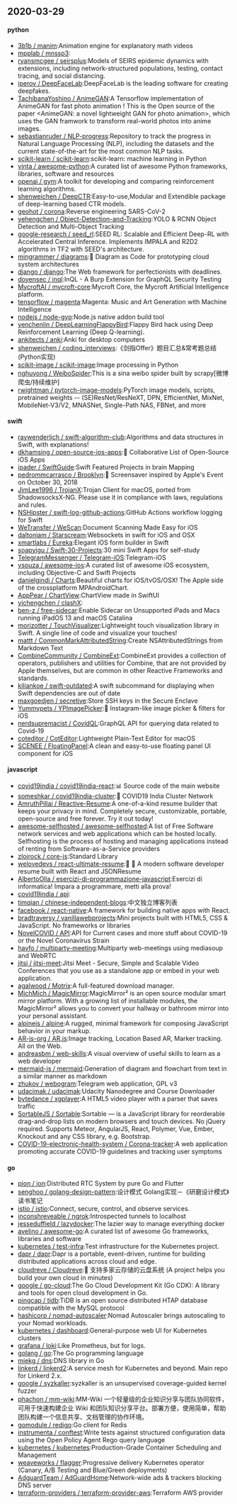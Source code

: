 ## 2020-03-29

#### python
* [3b1b / manim](https://github.com/3b1b/manim):Animation engine for explanatory math videos
* [mpplab / mnssp3](https://github.com/mpplab/mnssp3):
* [ryansmcgee / seirsplus](https://github.com/ryansmcgee/seirsplus):Models of SEIRS epidemic dynamics with extensions, including network-structured populations, testing, contact tracing, and social distancing.
* [iperov / DeepFaceLab](https://github.com/iperov/DeepFaceLab):DeepFaceLab is the leading software for creating deepfakes.
* [TachibanaYoshino / AnimeGAN](https://github.com/TachibanaYoshino/AnimeGAN):A Tensorflow implementation of AnimeGAN for fast photo animation ! This is the Open source of the paper <AnimeGAN: a novel lightweight GAN for photo animation>, which uses the GAN framwork to transform real-world photos into anime images.
* [sebastianruder / NLP-progress](https://github.com/sebastianruder/NLP-progress):Repository to track the progress in Natural Language Processing (NLP), including the datasets and the current state-of-the-art for the most common NLP tasks.
* [scikit-learn / scikit-learn](https://github.com/scikit-learn/scikit-learn):scikit-learn: machine learning in Python
* [vinta / awesome-python](https://github.com/vinta/awesome-python):A curated list of awesome Python frameworks, libraries, software and resources
* [openai / gym](https://github.com/openai/gym):A toolkit for developing and comparing reinforcement learning algorithms.
* [shenweichen / DeepCTR](https://github.com/shenweichen/DeepCTR):Easy-to-use,Modular and Extendible package of deep-learning based CTR models.
* [geohot / corona](https://github.com/geohot/corona):Reverse engineering SARS-CoV-2
* [yehengchen / Object-Detection-and-Tracking](https://github.com/yehengchen/Object-Detection-and-Tracking):YOLO & RCNN Object Detection and Multi-Object Tracking
* [google-research / seed_rl](https://github.com/google-research/seed_rl):SEED RL: Scalable and Efficient Deep-RL with Accelerated Central Inference. Implements IMPALA and R2D2 algorithms in TF2 with SEED's architecture.
* [mingrammer / diagrams](https://github.com/mingrammer/diagrams):🎨
Diagram as Code for prototyping cloud system architectures
* [django / django](https://github.com/django/django):The Web framework for perfectionists with deadlines.
* [doyensec / inql](https://github.com/doyensec/inql):InQL - A Burp Extension for GraphQL Security Testing
* [MycroftAI / mycroft-core](https://github.com/MycroftAI/mycroft-core):Mycroft Core, the Mycroft Artificial Intelligence platform.
* [tensorflow / magenta](https://github.com/tensorflow/magenta):Magenta: Music and Art Generation with Machine Intelligence
* [nodejs / node-gyp](https://github.com/nodejs/node-gyp):Node.js native addon build tool
* [yenchenlin / DeepLearningFlappyBird](https://github.com/yenchenlin/DeepLearningFlappyBird):Flappy Bird hack using Deep Reinforcement Learning (Deep Q-learning).
* [ankitects / anki](https://github.com/ankitects/anki):Anki for desktop computers
* [shenweichen / coding_interviews](https://github.com/shenweichen/coding_interviews):《剑指Offer》题目汇总&常考题总结(Python实现)
* [scikit-image / scikit-image](https://github.com/scikit-image/scikit-image):Image processing in Python
* [nghuyong / WeiboSpider](https://github.com/nghuyong/WeiboSpider):This is a sina weibo spider built by scrapy[微博爬虫/持续维护]
* [rwightman / pytorch-image-models](https://github.com/rwightman/pytorch-image-models):PyTorch image models, scripts, pretrained weights -- (SE)ResNet/ResNeXT, DPN, EfficientNet, MixNet, MobileNet-V3/V2, MNASNet, Single-Path NAS, FBNet, and more

#### swift
* [raywenderlich / swift-algorithm-club](https://github.com/raywenderlich/swift-algorithm-club):Algorithms and data structures in Swift, with explanations!
* [dkhamsing / open-source-ios-apps](https://github.com/dkhamsing/open-source-ios-apps):📱
Collaborative List of Open-Source iOS Apps
* [ipader / SwiftGuide](https://github.com/ipader/SwiftGuide):Swift Featured Projects in brain Mapping
* [pedrommcarrasco / Brooklyn](https://github.com/pedrommcarrasco/Brooklyn):🍎
Screensaver inspired by Apple's Event on October 30, 2018
* [JimLee1996 / TrojanX](https://github.com/JimLee1996/TrojanX):Trojan Client for macOS, ported from ShadowsocksX-NG. Please use it in compliance with laws, regulations and rules.
* [NSHipster / swift-log-github-actions](https://github.com/NSHipster/swift-log-github-actions):GitHub Actions workflow logging for Swift
* [WeTransfer / WeScan](https://github.com/WeTransfer/WeScan):Document Scanning Made Easy for iOS
* [daltoniam / Starscream](https://github.com/daltoniam/Starscream):Websockets in swift for iOS and OSX
* [xmartlabs / Eureka](https://github.com/xmartlabs/Eureka):Elegant iOS form builder in Swift
* [soapyigu / Swift-30-Projects](https://github.com/soapyigu/Swift-30-Projects):30 mini Swift Apps for self-study
* [TelegramMessenger / Telegram-iOS](https://github.com/TelegramMessenger/Telegram-iOS):Telegram-iOS
* [vsouza / awesome-ios](https://github.com/vsouza/awesome-ios):A curated list of awesome iOS ecosystem, including Objective-C and Swift Projects
* [danielgindi / Charts](https://github.com/danielgindi/Charts):Beautiful charts for iOS/tvOS/OSX! The Apple side of the crossplatform MPAndroidChart.
* [AppPear / ChartView](https://github.com/AppPear/ChartView):ChartView made in SwiftUI
* [yichengchen / clashX](https://github.com/yichengchen/clashX):
* [ben-z / free-sidecar](https://github.com/ben-z/free-sidecar):Enable Sidecar on Unsupported iPads and Macs running iPadOS 13 and macOS Catalina
* [morizotter / TouchVisualizer](https://github.com/morizotter/TouchVisualizer):Lightweight touch visualization library in Swift. A single line of code and visualize your touches!
* [mattt / CommonMarkAttributedString](https://github.com/mattt/CommonMarkAttributedString):Create NSAttributedStrings from Markdown Text
* [CombineCommunity / CombineExt](https://github.com/CombineCommunity/CombineExt):CombineExt provides a collection of operators, publishers and utilities for Combine, that are not provided by Apple themselves, but are common in other Reactive Frameworks and standards.
* [kiliankoe / swift-outdated](https://github.com/kiliankoe/swift-outdated):A swift subcommand for displaying when Swift dependencies are out of date
* [maxgoedjen / secretive](https://github.com/maxgoedjen/secretive):Store SSH keys in the Secure Enclave
* [Yummypets / YPImagePicker](https://github.com/Yummypets/YPImagePicker):📸
Instagram-like image picker & filters for iOS
* [nerdsupremacist / CovidQL](https://github.com/nerdsupremacist/CovidQL):GraphQL API for querying data related to Covid-19
* [coteditor / CotEditor](https://github.com/coteditor/CotEditor):Lightweight Plain-Text Editor for macOS
* [SCENEE / FloatingPanel](https://github.com/SCENEE/FloatingPanel):A clean and easy-to-use floating panel UI component for iOS

#### javascript
* [covid19india / covid19india-react](https://github.com/covid19india/covid19india-react):📊
Source code of the main website
* [someshkar / covid19india-cluster](https://github.com/someshkar/covid19india-cluster):🔬
COVID19 India Cluster Network
* [AmruthPillai / Reactive-Resume](https://github.com/AmruthPillai/Reactive-Resume):A one-of-a-kind resume builder that keeps your privacy in mind. Completely secure, customizable, portable, open-source and free forever. Try it out today!
* [awesome-selfhosted / awesome-selfhosted](https://github.com/awesome-selfhosted/awesome-selfhosted):A list of Free Software network services and web applications which can be hosted locally. Selfhosting is the process of hosting and managing applications instead of renting from Software-as-a-Service providers
* [zloirock / core-js](https://github.com/zloirock/core-js):Standard Library
* [welovedevs / react-ultimate-resume](https://github.com/welovedevs/react-ultimate-resume):💼
🎨
A modern software developer resume built with React and JSONResume
* [AlbertoOlla / esercizi-di-programmazione-javascript](https://github.com/AlbertoOlla/esercizi-di-programmazione-javascript):Esercizi di informatica! Impara a programmare, metti alla prova!
* [covid19india / api](https://github.com/covid19india/api):
* [timqian / chinese-independent-blogs](https://github.com/timqian/chinese-independent-blogs):中文独立博客列表
* [facebook / react-native](https://github.com/facebook/react-native):A framework for building native apps with React.
* [bradtraversy / vanillawebprojects](https://github.com/bradtraversy/vanillawebprojects):Mini projects built with HTML5, CSS & JavaScript. No frameworks or libraries
* [NovelCOVID / API](https://github.com/NovelCOVID/API):API for Current cases and more stuff about COVID-19 or the Novel Coronavirus Strain
* [havfo / multiparty-meeting](https://github.com/havfo/multiparty-meeting):Multiparty web-meetings using mediasoup and WebRTC
* [jitsi / jitsi-meet](https://github.com/jitsi/jitsi-meet):Jitsi Meet - Secure, Simple and Scalable Video Conferences that you use as a standalone app or embed in your web application.
* [agalwood / Motrix](https://github.com/agalwood/Motrix):A full-featured download manager.
* [MichMich / MagicMirror](https://github.com/MichMich/MagicMirror):MagicMirror² is an open source modular smart mirror platform. With a growing list of installable modules, the MagicMirror² allows you to convert your hallway or bathroom mirror into your personal assistant.
* [alpinejs / alpine](https://github.com/alpinejs/alpine):A rugged, minimal framework for composing JavaScript behavior in your markup.
* [AR-js-org / AR.js](https://github.com/AR-js-org/AR.js):Image tracking, Location Based AR, Marker tracking. All on the Web.
* [andreasbm / web-skills](https://github.com/andreasbm/web-skills):A visual overview of useful skills to learn as a web developer
* [mermaid-js / mermaid](https://github.com/mermaid-js/mermaid):Generation of diagram and flowchart from text in a similar manner as markdown
* [zhukov / webogram](https://github.com/zhukov/webogram):Telegram web application, GPL v3
* [udacimak / udacimak](https://github.com/udacimak/udacimak):Udacity Nanodegree and Course Downloader
* [bytedance / xgplayer](https://github.com/bytedance/xgplayer):A HTML5 video player with a parser that saves traffic
* [SortableJS / Sortable](https://github.com/SortableJS/Sortable):Sortable — is a JavaScript library for reorderable drag-and-drop lists on modern browsers and touch devices. No jQuery required. Supports Meteor, AngularJS, React, Polymer, Vue, Ember, Knockout and any CSS library, e.g. Bootstrap.
* [COVID-19-electronic-health-system / Corona-tracker](https://github.com/COVID-19-electronic-health-system/Corona-tracker):A web application promoting accurate COVID-19 guidelines and tracking user symptoms

#### go
* [pion / ion](https://github.com/pion/ion):Distributed RTC System by pure Go and Flutter
* [senghoo / golang-design-pattern](https://github.com/senghoo/golang-design-pattern):设计模式 Golang实现－《研磨设计模式》读书笔记
* [istio / istio](https://github.com/istio/istio):Connect, secure, control, and observe services.
* [inconshreveable / ngrok](https://github.com/inconshreveable/ngrok):Introspected tunnels to localhost
* [jesseduffield / lazydocker](https://github.com/jesseduffield/lazydocker):The lazier way to manage everything docker
* [avelino / awesome-go](https://github.com/avelino/awesome-go):A curated list of awesome Go frameworks, libraries and software
* [kubernetes / test-infra](https://github.com/kubernetes/test-infra):Test infrastructure for the Kubernetes project.
* [dapr / dapr](https://github.com/dapr/dapr):Dapr is a portable, event-driven, runtime for building distributed applications across cloud and edge.
* [cloudreve / Cloudreve](https://github.com/cloudreve/Cloudreve):🌈
支持多家云存储的云盘系统 (A project helps you build your own cloud in minutes)
* [google / go-cloud](https://github.com/google/go-cloud):The Go Cloud Development Kit (Go CDK): A library and tools for open cloud development in Go.
* [pingcap / tidb](https://github.com/pingcap/tidb):TiDB is an open source distributed HTAP database compatible with the MySQL protocol
* [hashicorp / nomad-autoscaler](https://github.com/hashicorp/nomad-autoscaler):Nomad Autoscaler brings autoscaling to your Nomad workloads.
* [kubernetes / dashboard](https://github.com/kubernetes/dashboard):General-purpose web UI for Kubernetes clusters
* [grafana / loki](https://github.com/grafana/loki):Like Prometheus, but for logs.
* [golang / go](https://github.com/golang/go):The Go programming language
* [miekg / dns](https://github.com/miekg/dns):DNS library in Go
* [linkerd / linkerd2](https://github.com/linkerd/linkerd2):A service mesh for Kubernetes and beyond. Main repo for Linkerd 2.x.
* [google / syzkaller](https://github.com/google/syzkaller):syzkaller is an unsupervised coverage-guided kernel fuzzer
* [phachon / mm-wiki](https://github.com/phachon/mm-wiki):MM-Wiki 一个轻量级的企业知识分享与团队协同软件，可用于快速构建企业 Wiki 和团队知识分享平台。部署方便，使用简单，帮助团队构建一个信息共享、文档管理的协作环境。
* [gomodule / redigo](https://github.com/gomodule/redigo):Go client for Redis
* [instrumenta / conftest](https://github.com/instrumenta/conftest):Write tests against structured configuration data using the Open Policy Agent Rego query language
* [kubernetes / kubernetes](https://github.com/kubernetes/kubernetes):Production-Grade Container Scheduling and Management
* [weaveworks / flagger](https://github.com/weaveworks/flagger):Progressive delivery Kubernetes operator (Canary, A/B Testing and Blue/Green deployments)
* [AdguardTeam / AdGuardHome](https://github.com/AdguardTeam/AdGuardHome):Network-wide ads & trackers blocking DNS server
* [terraform-providers / terraform-provider-aws](https://github.com/terraform-providers/terraform-provider-aws):Terraform AWS provider
